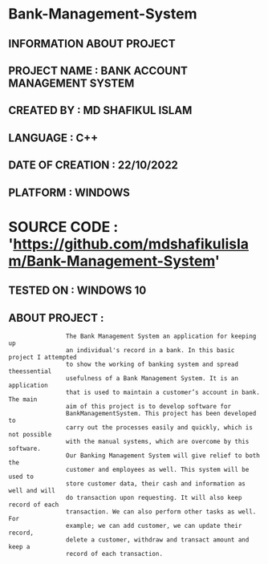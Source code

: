 # Bank-Management-System
## INFORMATION ABOUT PROJECT
## PROJECT NAME     : BANK ACCOUNT MANAGEMENT SYSTEM
## CREATED BY       : MD SHAFIKUL ISLAM
## LANGUAGE         : C++
## DATE OF CREATION : 22/10/2022
## PLATFORM         : WINDOWS
# SOURCE CODE		 : 'https://github.com/mdshafikulislam/Bank-Management-System'
## TESTED ON        : WINDOWS 10
## ABOUT PROJECT    : 
                    The Bank Management System an application for keeping up
					an individual's record in a bank. In this basic project I attempted
					to show the working of banking system and spread theessential
					usefulness of a Bank Management System. It is an application
					that is used to maintain a customer’s account in bank. The main
					aim of this project is to develop software for
					BankManagementSystem. This project has been developed to
					carry out the processes easily and quickly, which is not possible
					with the manual systems, which are overcome by this software.
					Our Banking Management System will give relief to both the
					customer and employees as well. This system will be used to
					store customer data, their cash and information as well and will
					do transaction upon requesting. It will also keep record of each
					transaction. We can also perform other tasks as well. For
					example; we can add customer, we can update their record,
					delete a customer, withdraw and transact amount and keep a
					record of each transaction.
